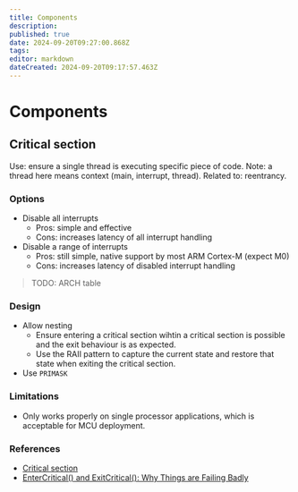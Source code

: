 ```yaml
---
title: Components
description: 
published: true
date: 2024-09-20T09:27:00.868Z
tags: 
editor: markdown
dateCreated: 2024-09-20T09:17:57.463Z
---
```


# Components


## Critical section

Use: ensure a single thread is executing specific piece of code.
Note: a thread here means context (main, interrupt, thread).
Related to: reentrancy.

### Options

* Disable all interrupts
  * Pros: simple and effective
  * Cons: increases latency of all interrupt handling
* Disable a range of interrupts
  * Pros: still simple, native support by most ARM Cortex-M (expect M0)
  * Cons: increases latency of disabled interrupt handling

> TODO: ARCH table

### Design

* Allow nesting
  * Ensure entering a critical section wihtin a critical section is possible and the exit behaviour is as expected.
  * Use the RAII pattern to capture the current state and restore that state when exiting the critical section.
* Use `PRIMASK`

### Limitations

* Only works properly on single processor applications, which is acceptable for MCU deployment.

### References

* [Critical section](https://en.wikipedia.org/wiki/Critical_section)
* [EnterCritical() and ExitCritical(): Why Things are Failing Badly](https://mcuoneclipse.com/2014/01/26/entercritical-and-exitcritical-why-things-are-failing-badly/)
